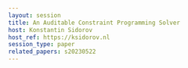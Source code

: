 ```yaml
---
layout: session
title: An Auditable Constraint Programming Solver
host: Konstantin Sidorov
host_ref: https://ksidorov.nl
session_type: paper
related_papers: s20230522
---
```


